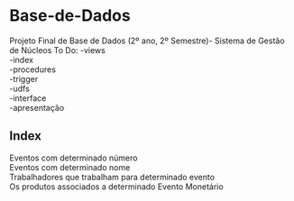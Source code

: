 # Base-de-Dados
Projeto Final de Base de Dados (2º ano, 2º Semestre)- Sistema de Gestão de Núcleos
To Do:
-views<br />
-index<br />
-procedures<br />
-trigger<br />
-udfs<br />
-interface<br />
-apresentação<br />

## Index
Eventos com determinado número<br />
Eventos com determinado nome<br />
Trabalhadores que trabalham para determinado evento<br />
Os produtos associados a determinado Evento Monetário<br />
